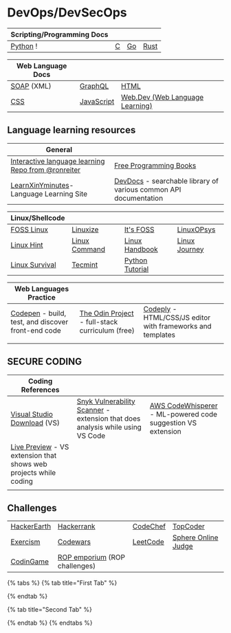 # DevOps/DevSecOps



| Scripting/Programming Docs                              |                               |                           |                                    |
| ------------------------------------------------------- | ----------------------------- | ------------------------- | ---------------------------------- |
| [Python](https://wiki.python.org/moin/BeginnersGuide) ! | [C](https://www.learn-c.org/) | [Go](https://www.go.dev/) | [Rust](https://www.rust-lang.org/) |

| Web Language Docs                                         |                                                        |                                                           |
| --------------------------------------------------------- | ------------------------------------------------------ | --------------------------------------------------------- |
| [SOAP](https://www.w3schools.com/XML/xml\_soap.asp) (XML) | [GraphQL](https://graphql.org/)                        | [HTML](https://www.w3schools.com/html/default.asp)        |
| [CSS](https://www.w3schools.com/Css/)                     | [JavaScript](https://www.w3schools.com/js/DEFAULT.asp) | [Web.Dev (Web Language Learning)](https://web.dev/learn/) |

## Language learning resources

| General                                                                                                  |                                                                                         |
| -------------------------------------------------------------------------------------------------------- | --------------------------------------------------------------------------------------- |
| [Interactive language learning Repo from @ronreiter](https://github.com/ronreiter/interactive-tutorials) | [Free Programming Books](https://github.com/EbookFoundation/free-programming-books)     |
| [LearnXinYminutes](https://learnxinyminutes.com/)- Language Learning Site                                | [DevDocs](https://devdocs.io/) - searchable library of various common API documentation |

| Linux/Shellcode                              |                                            |                                                    |                                            |
| -------------------------------------------- | ------------------------------------------ | -------------------------------------------------- | ------------------------------------------ |
| [FOSS Linux](https://www.fosslinux.com/)     | [Linuxize](https://linuxize.com/)          | [It's FOSS](https://itsfoss.com/)                  | [LinuxOPsys](https://linuxopsys.com/)      |
| [Linux Hint](https://linuxhint.com/)         | [Linux Command](https://linuxcommand.org/) | [Linux Handbook](https://linuxhandbook.com/)       | [Linux Journey](https://linuxjourney.com/) |
| [Linux Survival](https://linuxsurvival.com/) | [Tecmint](https://www.tecmint.com/)        | [Python Tutorial](https://www.pythontutorial.net/) |                                            |

| Web Languages Practice                                                    |                                                                                    |                                                                                        |
| ------------------------------------------------------------------------- | ---------------------------------------------------------------------------------- | -------------------------------------------------------------------------------------- |
| [Codepen](https://codepen.io/) - build, test, and discover front-end code | [The Odin Project](https://www.theodinproject.com/) - full-stack curriculum (free) | [Codeply](https://www.codeply.com/) - HTML/CSS/JS editor with frameworks and templates |
|                                                                           |                                                                                    |                                                                                        |

## SECURE CODING

| Coding References                                                                                                                             |                                                                                                                                              |                                                                                                                                                   |
| --------------------------------------------------------------------------------------------------------------------------------------------- | -------------------------------------------------------------------------------------------------------------------------------------------- | ------------------------------------------------------------------------------------------------------------------------------------------------- |
| [Visual Studio Download](https://visualstudio.microsoft.com/downloads/) (VS)                                                                  | [Snyk Vulnerability Scanner](https://docs.snyk.io/ide-tools/visual-studio-code-extension) - extension that does analysis while using VS Code | [AWS CodeWhisperer](https://docs.aws.amazon.com/toolkit-for-vscode/latest/userguide/codewhisperer.html) - ML-powered code suggestion VS extension |
| [Live Preview](https://marketplace.visualstudio.com/items?itemName=ms-vscode.live-server) - VS extension that shows web projects while coding |                                                                                                                                              |                                                                                                                                                   |
|                                                                                                                                               |                                                                                                                                              |                                                                                                                                                   |

## Challenges

|                                             |                                                           |                                       |                                             |
| ------------------------------------------- | --------------------------------------------------------- | ------------------------------------- | ------------------------------------------- |
| [HackerEarth](https://www.hackerearth.com/) | [Hackerrank](https://www.hackerrank.com/)                 | [CodeChef](https://www.codechef.com/) | [TopCoder](https://www.topcoder.com/)       |
| [Exercism](https://exercism.io/)            | [Codewars](https://www.codewars.com/)                     | [LeetCode](https://leetcode.com/)     | [Sphere Online Judge](http://www.spoj.com/) |
| [CodinGame](https://www.codingame.com/)     | [ROP emporium](https://ropemporium.com/) (ROP challenges) |                                       |                                             |

{% tabs %}
{% tab title="First Tab" %}

{% endtab %}

{% tab title="Second Tab" %}

{% endtab %}
{% endtabs %}
